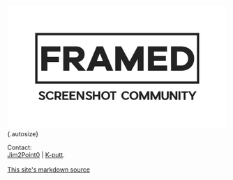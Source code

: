 ![FRAMED. Screenshot Community](Images/FRAMED_LogoBigDarkTransparent800px.png){.autosize}

<p class="text-center">
Contact:<br>
<i class="fa fa-twitter"></i> <a href="https://twitter.com/jim2point0/" target="_blank">Jim2Point0</a> | 
<i class="fa fa-twitter"></i> <a href="https://twitter.com/Kputt" target="_blank">K-putt</a>.
<br><br>
<a href="https://github.com/framedsc/Sitesource" target="_blank"><i class="fa fa-github"></i>This site's markdown source</a>
</p>
